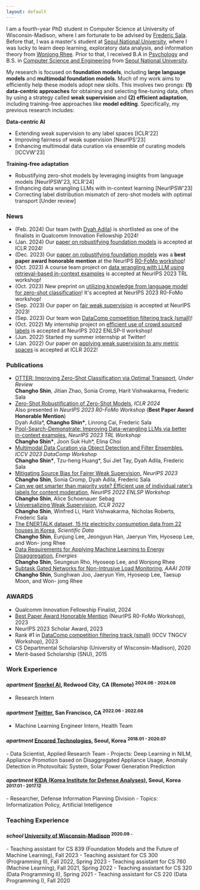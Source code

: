 ```yaml
---
layout: default
---
```


I am a fourth-year PhD student in Computer Science at University of Wisconsin-Madison, where I am fortunate to be advised by [Frederic Sala](https://pages.cs.wisc.edu/~fredsala/). Before that, I was a master's student at [Seoul National University](https://convergence.snu.ac.kr/), where I was lucky to learn deep learning, exploratory data analysis, and information theory from [Wonjong Rhee](https://drl.snu.ac.kr/people/professor). Prior to that, I received B.A in [Psychology](http://psych.snu.ac.kr/) and B.S. in [Computer Science and Engineering](https://cse.snu.ac.kr/) from [Seoul National University](https://en.snu.ac.kr/).

My research is focused on **foundation models**, including **large language models** and **multimodal foundation models**. Much of my work aims to efficiently help these models adopt new skills. This involves two prongs: **(1) data-centric approaches** for obtaining and selecting fine-tuning data, often by using a strategy called **weak supervision** and **(2) efficient adaptation**, including training-free approaches like **model editing**. Specifically, my previous research includes:

**Data-centric AI**
* Extending weak supervision to any label spaces [ICLR'22]
* Improving fairness of weak supervision [NeurIPS'23]
* Enhancing multimodal data curation via ensemble of curating models [ICCVW'23]

**Training-free adaptation**
* Robustifying zero-shot models by leveraging insights from language models [NeurIPSW'23, ICLR'24]
* Enhancing data wrangling LLMs with in-context learning [NeurIPSW'23]
* Correcting label distribution mismatch of zero-shot models with optimal transport [Under review]

### News
* (Feb. 2024) Our team (with [Dyah Adila](https://dyahadila.github.io/)) is shortlisted as one of the finalists in Qualcomm Innovation Fellowship 2024! 
* (Jan. 2024) Our [paper on robustifying foundation models](https://openreview.net/forum?id=fCeUoDr9Tq) is accepted at ICLR 2024!
* (Dec. 2023) Our [paper on robustifying foundation models](https://neurips.cc/virtual/2023/76545) was a **best paper award honorable mention** at the NeurIPS [R0-FoMo workshop](https://sites.google.com/view/r0-fomo)!
* (Oct. 2023) A course team project on [data wrangling with LLM using retrieval-based in-context examples](https://openreview.net/forum?id=6Kb3pE9nWQ) is accepted at NeurIPS 2023 TRL workshop!
* (Oct. 2023) New preprint on [utilizing knowledge from language model for zero-shot classification](https://arxiv.org/abs/2309.04344)! It's accepted at NeurIPS 2023 R0-FoMo workshop!
* (Sep. 2023) Our paper on [fair weak supervision](https://drl.snu.ac.kr/people/professor) is accepted at NeurIPS 2023!
* (Sep. 2023) Our team won [DataComp competition filtering track (small)](https://ch-shin.github.io/assets/ICCV23_Workshop_Sprocket_Lab_DataComp.pdf)!
* (Oct. 2022) My internship project on [efficient use of crowd sourced labels](https://neurips2022-enlsp.github.io/papers/paper_21.pdf) is accepted at NeurIPS 2022 ENLSP-II workshop!
* (Jun. 2022) Started my summer internship at Twitter!
* (Jan. 2022) Our paper on [applying weak supervision to any metric spaces](https://arxiv.org/pdf/2112.03865.pdf) is accepted at ICLR 2022!



### Publications
* [OTTER: Improving Zero-Shot Classification via Optimal Transport](https://arxiv.org/abs/2404.08461), _Under Review_ <br/>
**Changho Shin**, Jitian Zhao, Sonia Cromp, Harit Vishwakarma, Frederic Sala
* [Zero-Shot Robustification of Zero-Shot Models](https://arxiv.org/abs/2309.04344), _ICLR 2024_ <br/>Also presented in _NeurIPS 2023 R0-FoMo Workshop_ (**Best Paper Award Honorable Mention**) <br/>
  Dyah Adila\*, **Changho Shin\***, Linrong Cai, Frederic Sala
* [Pool-Search-Demonstrate: Improving Data-wrangling LLMs via better in-context examples](https://openreview.net/forum?id=6Kb3pE9nWQ), _NeurIPS 2023 TRL Workshop_ <br/> **Changho Shin\***, Joon Suk Huh\*, Elina Choi
* [Multimodal Data Curation via Object Detection and Filter Ensembles](https://ch-shin.github.io/assets/ICCV23_Workshop_Sprocket_Lab_DataComp.pdf), _ICCV 2023 DataComp Workshop_ <br/>
  **Changho Shin\***, Tzu-heng Huang*, Sui Jiet Tay, Dyah Adila, Frederic Sala
* [Mitigating Source Bias for Fairer Weak Supervision](https://arxiv.org/abs/2303.17713), _NeurIPS 2023_ <br/>
  **Changho Shin**, Sonia Cromp, Dyah Adila, Frederic Sala
* [Can we get smarter than majority vote? Efficient use of individual rater’s labels for content moderation](https://neurips2022-enlsp.github.io/papers/paper_21.pdf), _NeurIPS 2022 ENLSP Workshop_ <br/>
  **Changho Shin**, Alice Schoenauer Sebag
* [Universalizing Weak Supervision](https://arxiv.org/pdf/2112.03865.pdf), _ICLR 2022_ <br/>
  **Changho Shin**, Winfred Li, Harit Vishwakarma, Nicholas Roberts, Frederic Sala <br/>
* [The ENERTALK dataset, 15 Hz electricity consumption data from 22 houses in
Korea](https://www.nature.com/articles/s41597-019-0212-5.epdf), _Scientific Data_ <br/>
**Changho Shin**, Eunjung Lee, Jeongyun Han, Jaeryun Yim, Hyoseop Lee, and Won-
jong Rhee <br/>
* [Data Requirements for Applying Machine Learning to Energy Disaggregation](https://www.mdpi.com/1996-1073/12/9/1696), _Energies_ <br/>
**Changho Shin**, Seungeun Rho, Hyoseop Lee, and Wonjong Rhee <br/>
* [Subtask Gated Networks for Non-Intrusive Load Monitoring](https://www.aaai.org/ojs/index.php/AAAI/article/view/3908), _AAAI 2019_ <br/>
**Changho Shin**, Sunghwan Joo, Jaeryun Yim, Hyoseop Lee, Taesup Moon, and Won-
jong Rhee <br/>

### AWARDS
* Qualcomm Innovation Fellowship Finalist, 2024
* [Best Paper Award Honorable Mention](https://twitter.com/setlur_amrith/status/1739009154986160541) (NeurIPS R0-FoMo Workshop), 2023
* NeurIPS 2023 Scholar Award, 2023
* Rank #1 in [DataComp competition filtering track (small)](https://www.datacomp.ai/leaderboard.html) (ICCV TNGCV Workshop), 2023
* CS Departmental Scholarship (University of Wisconsin-Madison), 2020
* Merit-based Scholarship (SNU), 2015

### Work Experience

<h4 class="experience">
  <i class="material-icons md-18">apartment</i>
  <a href="https://about.twitter.com/en">Snorkel AI</a>, Redwood City, CA (Remote)
  <sup>2024.06 - 2024.08</sup>
</h4>

- Research Intern

<h4 class="experience">
  <i class="material-icons md-18">apartment</i>
  <a href="https://about.twitter.com/en">Twitter</a>, San Francisco, CA
  <sup>2022.06 - 2022.08</sup>
</h4>

- Machine Learning Engineer Intern, Health Team

<h4 class="experience">
  <i class="material-icons md-18">apartment</i>
  <a href="enertalk.com">Encored Technologies</a>, Seoul, Korea
  <sup>2018.01 - 2020.07</sup>
</h4>
- Data Scientist, Applied Research Team
- Projects: Deep Learning in NILM, Appliance Promotion based on Disaggregated Appliance Usage, Anomaly Detection in Photovoltaic System, Solar Power Generation Prediction

<h4 class="experience">
  <i class="material-icons md-18">apartment</i>
  <a href="kida.re.kr">KIDA (Korea Institute for Defense Analyses)</a>, Seoul, Korea
  <sup>2017.01 - 2017.12</sup>
</h4>
- Researcher, Defense Information Planning Division
- Topics: Informatization Policy, Artificial Intelligence

### Teaching Experience
<h4 class="experience">
  <i class="material-icons md-18">school</i>
  <a href="https://www.cs.wisc.edu/">University of Wisconsin-Madison</a>
  <sup>2020.09 -</sup>
</h4>
- Teaching assistant for CS 839 (Foundation Models and the Future of Machine Learning), Fall 2023
- Teaching assistant for CS 300 (Programming II), Fall 2022, Spring 2023
- Teaching assistant for CS 760 (Machine Learning), Fall 2021, Spring 2022
- Teaching assistant for CS 320 (Data Programming II), Spring 2021
- Teaching assistant for CS 220 (Data Programming I), Fall 2020
